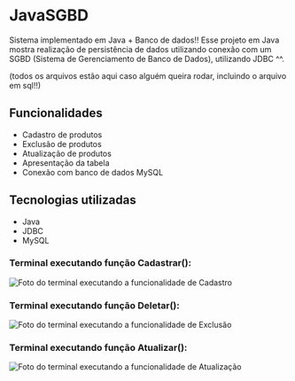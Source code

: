 # JavaSGBD
Sistema implementado em Java + Banco de dados!!
Esse projeto em Java mostra realização de persistência de dados utilizando conexão com um SGBD (Sistema de Gerenciamento de Banco de Dados), utilizando JDBC ^^.

(todos os arquivos estão aqui caso alguém queira rodar, incluindo o arquivo em sql!!)

## Funcionalidades

- Cadastro de produtos
- Exclusão de produtos
- Atualização de produtos
- Apresentação da tabela
- Conexão com banco de dados MySQL

## Tecnologias utilizadas

- Java
- JDBC
- MySQL

### Terminal executando função Cadastrar():
![Foto do terminal executando a funcionalidade de Cadastro](https://github.com/user-attachments/assets/2bc41f4a-e7d9-45f6-a374-e79342f73272)


### Terminal executando função Deletar():
![Foto do terminal executando a funcionalidade de Exclusão](https://github.com/user-attachments/assets/5c1a5f04-033e-4032-9701-e581dc178ce3)


### Terminal executando função Atualizar():
![Foto do terminal executando a funcionalidade de Atualização](https://github.com/user-attachments/assets/69fed630-6cc4-4521-8ae3-587c20c01d19)




